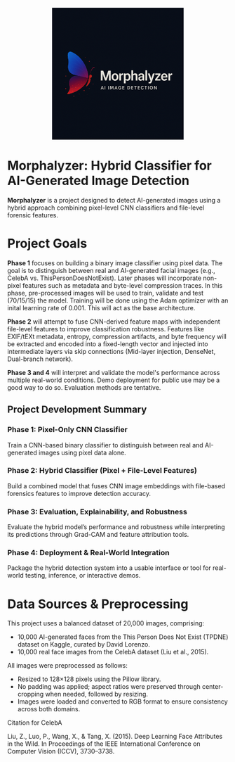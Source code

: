 <p align="center">
  <img src="assets/logo.png" alt="Logo" width="300"/>
</p>

# Morphalyzer: Hybrid Classifier for AI-Generated Image Detection

**Morphalyzer** is a project designed to detect AI-generated images using a hybrid approach combining pixel-level CNN classifiers and file-level forensic features.

# Project Goals

**Phase 1** focuses on building a binary image classifier using pixel data. The goal is to distinguish between real and AI-generated facial images (e.g., CelebA vs. ThisPersonDoesNotExist). Later phases will incorporate non-pixel features such as metadata and byte-level compression traces. In this phase, pre-processed images will be used to train, validate and test (70/15/15) the model. Training will be done using the Adam optimizer with an inital learning rate of 0.001. This will act as the base architecture. 

**Phase 2** will attempt to fuse CNN-derived feature maps with independent file-level features to improve classification robustness. Features like EXIF/tEXt metadata, entropy, compression artifacts, and byte frequency will be extracted and encoded into a fixed-length vector and injected into intermediate layers via skip connections (Mid-layer injection, DenseNet, Dual-branch network).

**Phase 3 and 4** will interpret and validate the model's performance across multiple real-world conditions. Demo deployment for public use may be a good way to do so. Evaluation methods are tentative.

## Project Development Summary

### Phase 1: Pixel-Only CNN Classifier
Train a CNN-based binary classifier to distinguish between real and AI-generated images using pixel data alone.

### Phase 2: Hybrid Classifier (Pixel + File-Level Features)
Build a combined model that fuses CNN image embeddings with file-based forensics features to improve detection accuracy.

### Phase 3: Evaluation, Explainability, and Robustness
Evaluate the hybrid model’s performance and robustness while interpreting its predictions through Grad-CAM and feature attribution tools.

### Phase 4: Deployment & Real-World Integration
Package the hybrid detection system into a usable interface or tool for real-world testing, inference, or interactive demos.

# Data Sources & Preprocessing
This project uses a balanced dataset of 20,000 images, comprising:
- 10,000 AI-generated faces from the This Person Does Not Exist (TPDNE) dataset on Kaggle, curated by David Lorenzo.
- 10,000 real face images from the CelebA dataset (Liu et al., 2015).

All images were preprocessed as follows:
- Resized to 128×128 pixels using the Pillow library.
- No padding was applied; aspect ratios were preserved through center-cropping when needed, followed by resizing.
- Images were loaded and converted to RGB format to ensure consistency across both domains.



Citation for CelebA

Liu, Z., Luo, P., Wang, X., & Tang, X. (2015). Deep Learning Face Attributes in the Wild. In Proceedings of the IEEE International Conference on Computer Vision (ICCV), 3730–3738.